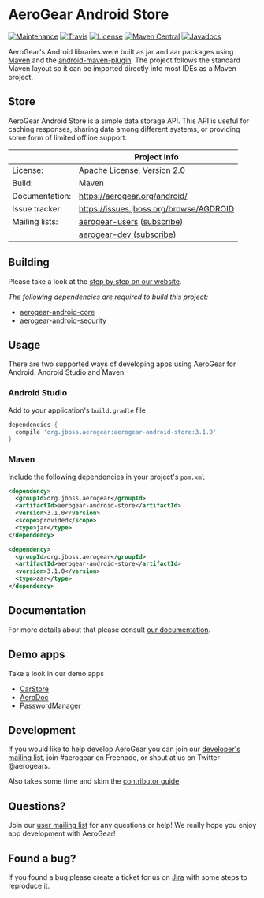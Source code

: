 # AeroGear Android Store

[![Maintenance](https://img.shields.io/maintenance/yes/2016.svg)](http://github.com/aerogear/aerogear-android-store)
[![Travis](https://img.shields.io/travis/aerogear/aerogear-android-store.svg)](http://travis-ci.org/aerogear/aerogear-android-store)
[![License](https://img.shields.io/badge/-Apache%202.0-blue.svg)](https://opensource.org/s/Apache-2.0)
[![Maven Central](https://img.shields.io/maven-central/v/org.jboss.aerogear/aerogear-android-store.svg)](http://search.maven.org/#search%7Cga%7C1%7Caerogear-android-store)
[![Javadocs](http://www.javadoc.io/badge/org.jboss.aerogear/aerogear-android-store.svg?color=blue)](http://www.javadoc.io/doc/org.jboss.aerogear/aerogear-android-store)

AeroGear's Android libraries were built as jar and aar packages using [Maven](http://maven.apache.org/) and the [android-maven-plugin](https://github.com/jayway/maven-android-plugin). The project follows the standard Maven layout so it can be imported directly into most IDEs as a Maven project.

## Store

AeroGear Android Store is a simple data storage API. This API is useful for caching responses, sharing data among different systems, or providing some form of limited offline support.

|                 | Project Info  |
| --------------- | ------------- |
| License:        | Apache License, Version 2.0  |
| Build:          | Maven  |
| Documentation:  | https://aerogear.org/android/  |
| Issue tracker:  | https://issues.jboss.org/browse/AGDROID  |
| Mailing lists:  | [aerogear-users](http://aerogear-users.1116366.n5.nabble.com/) ([subscribe](https://lists.jboss.org/mailman/listinfo/aerogear-users))  |
|                 | [aerogear-dev](http://aerogear-dev.1069024.n5.nabble.com/) ([subscribe](https://lists.jboss.org/mailman/listinfo/aerogear-dev)) 

## Building

Please take a look at the [step by step on our website](http://aerogear.org/docs/guides/aerogear-android/how-to-build-aerogear-android/). 

*The following dependencies are required to build this project:*

* [aerogear-android-core](http://github.com/aerogear/aerogear-android-core) 
* [aerogear-android-security](http://github.com/aerogear/aerogear-android-security) 

## Usage

There are two supported ways of developing apps using AeroGear for Android: Android Studio and Maven.

### Android Studio

Add to your application's `build.gradle` file

```groovy
dependencies {
  compile 'org.jboss.aerogear:aerogear-android-store:3.1.0'
}
```

### Maven

Include the following dependencies in your project's `pom.xml`

```xml
<dependency>
  <groupId>org.jboss.aerogear</groupId>
  <artifactId>aerogear-android-store</artifactId>
  <version>3.1.0</version>
  <scope>provided</scope>
  <type>jar</type>
</dependency>

<dependency>
  <groupId>org.jboss.aerogear</groupId>
  <artifactId>aerogear-android-store</artifactId>
  <version>3.1.0</version>
  <type>aar</type>
</dependency>
```

## Documentation

For more details about that please consult [our documentation](https://aerogear.org/android/).

## Demo apps

Take a look in our demo apps

* [CarStore](https://github.com/aerogear/aerogear-android-cookbook/blob/master/CarStore)
* [AeroDoc](https://github.com/aerogear/aerogear-android-cookbook/blob/master/AeroDoc)
* [PasswordManager](https://github.com/aerogear/aerogear-android-cookbook/tree/master/PasswordManager)

## Development

If you would like to help develop AeroGear you can join our [developer's mailing list](https://lists.jboss.org/mailman/listinfo/aerogear-dev), join #aerogear on Freenode, or shout at us on Twitter @aerogears.

Also takes some time and skim the [contributor guide](http://aerogear.org/docs/guides/Contributing/)

## Questions?

Join our [user mailing list](https://lists.jboss.org/mailman/listinfo/aerogear-users) for any questions or help! We really hope you enjoy app development with AeroGear!

## Found a bug?

If you found a bug please create a ticket for us on [Jira](https://issues.jboss.org/browse/AGDROID) with some steps to reproduce it.

